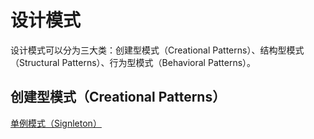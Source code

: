 # 设计模式

设计模式可以分为三大类：创建型模式（Creational Patterns）、结构型模式（Structural Patterns）、行为型模式（Behavioral Patterns）。

## 创建型模式（Creational Patterns）

[单例模式（Signleton）](./singleton/README.md)
